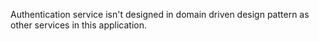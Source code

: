 Authentication service isn't designed in domain driven design pattern as other services in this application.
